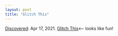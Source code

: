 ```yaml
---
layout: post
title: "Glitch This"
---
```

[Discovered](http://rolandtanglao.com/2020/07/29/p1-blogthis-checkvist-list-links-to-blog/): Apr 17, 2021. [Glitch This](https://github.com/TotallyNotChase/glitch-this)<-- looks like fun!
